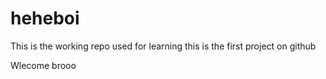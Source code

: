 # heheboi
This is the working repo used for learning
this is the first project on github

Wlecome brooo
